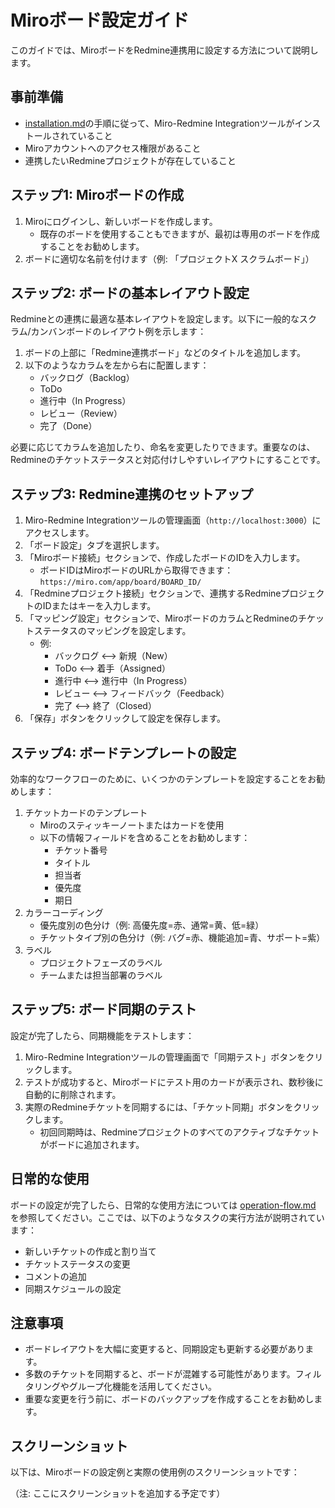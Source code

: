 # Miroボード設定ガイド

このガイドでは、MiroボードをRedmine連携用に設定する方法について説明します。

## 事前準備

- [installation.md](installation.md)の手順に従って、Miro-Redmine Integrationツールがインストールされていること
- Miroアカウントへのアクセス権限があること
- 連携したいRedmineプロジェクトが存在していること

## ステップ1: Miroボードの作成

1. Miroにログインし、新しいボードを作成します。
   * 既存のボードを使用することもできますが、最初は専用のボードを作成することをお勧めします。
2. ボードに適切な名前を付けます（例: 「プロジェクトX スクラムボード」）

## ステップ2: ボードの基本レイアウト設定

Redmineとの連携に最適な基本レイアウトを設定します。以下に一般的なスクラム/カンバンボードのレイアウト例を示します：

1. ボードの上部に「Redmine連携ボード」などのタイトルを追加します。
2. 以下のようなカラムを左から右に配置します：
   * バックログ（Backlog）
   * ToDo
   * 進行中（In Progress）
   * レビュー（Review）
   * 完了（Done）

必要に応じてカラムを追加したり、命名を変更したりできます。重要なのは、Redmineのチケットステータスと対応付けしやすいレイアウトにすることです。

## ステップ3: Redmine連携のセットアップ

1. Miro-Redmine Integrationツールの管理画面（`http://localhost:3000`）にアクセスします。
2. 「ボード設定」タブを選択します。
3. 「Miroボード接続」セクションで、作成したボードのIDを入力します。
   * ボードIDはMiroボードのURLから取得できます：`https://miro.com/app/board/BOARD_ID/`
4. 「Redmineプロジェクト接続」セクションで、連携するRedmineプロジェクトのIDまたはキーを入力します。
5. 「マッピング設定」セクションで、MiroボードのカラムとRedmineのチケットステータスのマッピングを設定します。
   * 例:
     * バックログ ⟷ 新規（New）
     * ToDo ⟷ 着手（Assigned）
     * 進行中 ⟷ 進行中（In Progress）
     * レビュー ⟷ フィードバック（Feedback）
     * 完了 ⟷ 終了（Closed）
6. 「保存」ボタンをクリックして設定を保存します。

## ステップ4: ボードテンプレートの設定

効率的なワークフローのために、いくつかのテンプレートを設定することをお勧めします：

1. チケットカードのテンプレート
   * Miroのスティッキーノートまたはカードを使用
   * 以下の情報フィールドを含めることをお勧めします：
     * チケット番号
     * タイトル
     * 担当者
     * 優先度
     * 期日
2. カラーコーディング
   * 優先度別の色分け（例: 高優先度=赤、通常=黄、低=緑）
   * チケットタイプ別の色分け（例: バグ=赤、機能追加=青、サポート=紫）
3. ラベル
   * プロジェクトフェーズのラベル
   * チームまたは担当部署のラベル

## ステップ5: ボード同期のテスト

設定が完了したら、同期機能をテストします：

1. Miro-Redmine Integrationツールの管理画面で「同期テスト」ボタンをクリックします。
2. テストが成功すると、Miroボードにテスト用のカードが表示され、数秒後に自動的に削除されます。
3. 実際のRedmineチケットを同期するには、「チケット同期」ボタンをクリックします。
   * 初回同期時は、Redmineプロジェクトのすべてのアクティブなチケットがボードに追加されます。

## 日常的な使用

ボードの設定が完了したら、日常的な使用方法については [operation-flow.md](operation-flow.md) を参照してください。ここでは、以下のようなタスクの実行方法が説明されています：

- 新しいチケットの作成と割り当て
- チケットステータスの変更
- コメントの追加
- 同期スケジュールの設定

## 注意事項

- ボードレイアウトを大幅に変更すると、同期設定も更新する必要があります。
- 多数のチケットを同期すると、ボードが混雑する可能性があります。フィルタリングやグループ化機能を活用してください。
- 重要な変更を行う前に、ボードのバックアップを作成することをお勧めします。

## スクリーンショット

以下は、Miroボードの設定例と実際の使用例のスクリーンショットです：

（注: ここにスクリーンショットを追加する予定です）

